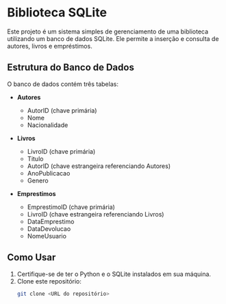 # Biblioteca SQLite

Este projeto é um sistema simples de gerenciamento de uma biblioteca utilizando um banco de dados SQLite. Ele permite a inserção e consulta de autores, livros e empréstimos.

## Estrutura do Banco de Dados

O banco de dados contém três tabelas:

- **Autores**
  - AutorID (chave primária)
  - Nome
  - Nacionalidade

- **Livros**
  - LivroID (chave primária)
  - Titulo
  - AutorID (chave estrangeira referenciando Autores)
  - AnoPublicacao
  - Genero

- **Emprestimos**
  - EmprestimoID (chave primária)
  - LivroID (chave estrangeira referenciando Livros)
  - DataEmprestimo
  - DataDevolucao
  - NomeUsuario

## Como Usar

1. Certifique-se de ter o Python e o SQLite instalados em sua máquina.
2. Clone este repositório:
   ```bash
   git clone <URL do repositório>

